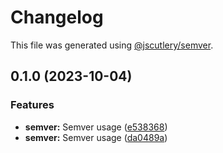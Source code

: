 # Changelog

This file was generated using [@jscutlery/semver](https://github.com/jscutlery/semver).

## 0.1.0 (2023-10-04)


### Features

* **semver:** Semver usage ([e538368](https://github.com/gerencserjani/monorepo-release/commit/e538368bcc9e4845c25117d3043d611f549a68a7))
* **semver:** Semver usage ([da0489a](https://github.com/gerencserjani/monorepo-release/commit/da0489add9a809ef4f9565da128b18a616d85464))
